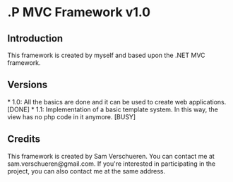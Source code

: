 <h1>.P MVC Framework v1.0</h1>

<h2>Introduction</h2>
This framework is created by myself and based upon the .NET MVC framework.

<h2>Versions</h2>
* 1.0: All the basics are done and it can be used to create web applications. [DONE]
* 1.1: Implementation of a basic template system. In this way, the view has no php code in it anymore. [BUSY]

<h2>Credits</h2>
This framework is created by Sam Verschueren. You can contact me at sam.verschueren@gmail.com. If you're interested
in participating in the project, you can also contact me at the same address.
